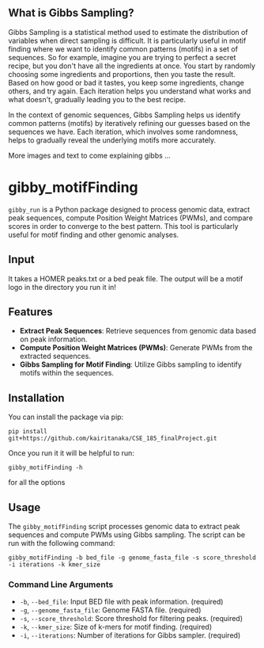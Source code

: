 ## What is Gibbs Sampling?
Gibbs Sampling is a statistical method used to estimate the distribution of variables when direct sampling is difficult. It is particularly useful in motif finding where we want to identify common patterns (motifs) in a set of sequences. So for example, imagine you are trying to perfect a secret recipe, but you don't have all the ingredients at once. You start by randomly choosing some ingredients and proportions, then you taste the result. Based on how good or bad it tastes, you keep some ingredients, change others, and try again. Each iteration helps you understand what works and what doesn't, gradually leading you to the best recipe.

In the context of genomic sequences, Gibbs Sampling helps us identify common patterns (motifs) by iteratively refining our guesses based on the sequences we have. Each iteration, which involves some randomness, helps to gradually reveal the underlying motifs more accurately.

More images and text to come explaining gibbs ... 


# gibby_motifFinding

`gibby_run` is a Python package designed to process genomic data, extract peak sequences, compute Position Weight Matrices (PWMs), and compare scores in order to converge to the best pattern. This tool is particularly useful for motif finding and other genomic analyses.

## Input 
It takes a HOMER peaks.txt or a bed peak file. The output will be a motif logo in the directory you run it in!

## Features

- **Extract Peak Sequences**: Retrieve sequences from genomic data based on peak information.
- **Compute Position Weight Matrices (PWMs)**: Generate PWMs from the extracted sequences.
- **Gibbs Sampling for Motif Finding**: Utilize Gibbs sampling to identify motifs within the sequences.

## Installation

You can install the package via pip:

```
pip install git+https://github.com/kairitanaka/CSE_185_finalProject.git
```
Once you run it it will be helpful to run:
```
gibby_motifFinding -h
```
for all the options


## Usage

The `gibby_motifFinding` script processes genomic data to extract peak sequences and compute PWMs using Gibbs sampling. The script can be run with the following command:

```
gibby_motifFinding -b bed_file -g genome_fasta_file -s score_threshold -i iterations -k kmer_size
```


### Command Line Arguments

- `-b`, `--bed_file`: Input BED file with peak information. (required)
- `-g`, `--genome_fasta_file`: Genome FASTA file. (required)
- `-s`, `--score_threshold`: Score threshold for filtering peaks. (required)
- `-k`, `--kmer_size`: Size of k-mers for motif finding. (required)
- `-i`, `--iterations`: Number of iterations for Gibbs sampler. (required)



